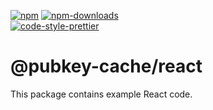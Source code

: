[![npm][npm-image]][npm-url]
[![npm-downloads][npm-downloads-image]][npm-url]
<br />
[![code-style-prettier][code-style-prettier-image]][code-style-prettier-url]

[code-style-prettier-image]: https://img.shields.io/badge/code_style-prettier-ff69b4.svg?style=flat-square
[code-style-prettier-url]: https://github.com/prettier/prettier
[npm-downloads-image]: https://img.shields.io/npm/dm/@pubkey-cache/react/latest.svg?style=flat
[npm-image]: https://img.shields.io/npm/v/@pubkey-cache/react/latest.svg?style=flat
[npm-url]: https://www.npmjs.com/package/@pubkey-cache/react/v/latest

# @pubkey-cache/react

This package contains example React code.
